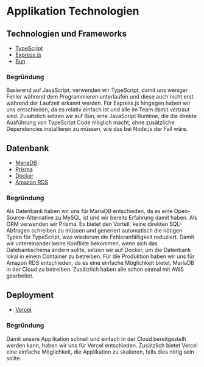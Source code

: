 # Applikation Technologien

## Technologien und Frameworks

- [TypeScript](https://www.typescriptlang.org/)
- [Express.js](https://expressjs.com/)
- [Bun](https://bun.sh/)

### Begründung

Basierend auf JavaScript, verwenden wir TypeScript, damit uns weniger Fehler während dem Programmieren unterlaufen und diese auch nicht erst während der Laufzeit erkannt werden. Für Express.js hingegen haben wir uns entschieden, da es relativ einfach ist und alle im Team damit vertraut sind. Zusätzlich setzen wir auf Bun, eine JavaScript Runtime, die die direkte Ausführung von TypeScript Code möglich macht, ohne zusätzliche Dependencies installieren zu müssen, wie das bei Node.js der Fall wäre.

## Datenbank

- [MariaDB](https://mariadb.org/)
- [Prisma](https://www.prisma.io/)
- [Docker](https://www.docker.com/)
- [Amazon RDS](https://aws.amazon.com/de/rds/)

### Begründung

Als Datenbank haben wir uns für MariaDB entschieden, da es eine Open-Source-Alternative zu MySQL ist und wir bereits Erfahrung damit haben. Als ORM verwenden wir Prisma. Es bietet den Vorteil, keine direkten SQL-Abfragen schreiben zu müssen und generiert automatisch die nötigen Typen für TypeScript, was wiederum die Fehleranfälligkeit reduziert. Damit wir untereinander keine Konflikte bekommen, wenn sich das Datebankschema ändern sollte, setzen wir auf Docker, um die Datenbank lokal in einem Container zu betreiben. Für die Produktion haben wir uns für Amazon RDS entschieden, da es eine einfache Möglichkeit bietet, MariaDB in der Cloud zu betreiben. Zusätzlich haben alle schon einmal mit AWS gearbeitet.

## Deployment

- [Vercel](https://vercel.com/)

### Begründung

Damit unsere Applikation schnell und einfach in der Cloud bereitgestellt werden kann, haben wir uns für Vercel entschieden. Zusätzlich bietet Vercel eine einfache Möglichkeit, die Applikation zu skalieren, falls dies nötig sein sollte.
